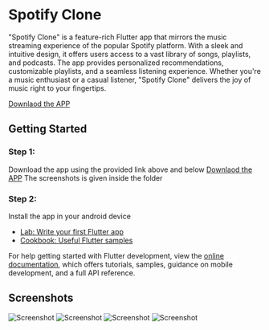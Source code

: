 # Spotify Clone

"Spotify Clone" is a feature-rich Flutter app that mirrors the music streaming experience of the popular Spotify platform. With a sleek and intuitive design, it offers users access to a vast library of songs, playlists, and podcasts. The app provides personalized recommendations, customizable playlists, and a seamless listening experience. Whether you're a music enthusiast or a casual listener, "Spotify Clone" delivers the joy of music right to your fingertips.


[Downlaod the APP](https://drive.google.com/drive/folders/1qNxJ-YQNbGxgEwd3ODy3Onx_INocIrTz?usp=sharing)

## Getting Started

### Step 1:
Download the app using the provided link above and below
[Downlaod the APP](https://drive.google.com/drive/folders/1qNxJ-YQNbGxgEwd3ODy3Onx_INocIrTz?usp=sharing)
The screenshots is given inside the folder

### Step 2:
Install the app in your android device

- [Lab: Write your first Flutter app](https://docs.flutter.dev/get-started/codelab)
- [Cookbook: Useful Flutter samples](https://docs.flutter.dev/cookbook)

For help getting started with Flutter development, view the
[online documentation](https://docs.flutter.dev/), which offers tutorials,
samples, guidance on mobile development, and a full API reference.


## Screenshots

![Screenshot](assets/images/screenshots/1.jpg) ![Screenshot](assets/images/screenshots/2.jpg)
![Screenshot](assets/images/screenshots/3.jpg) ![Screenshot](assets/images/screenshots/4.jpg)
